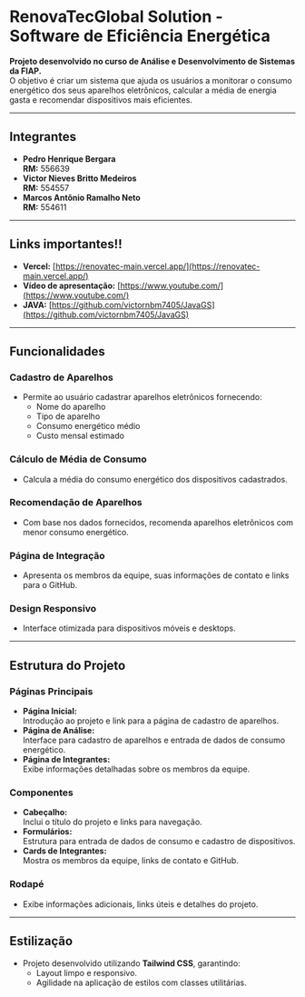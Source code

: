 # RenovaTecGlobal Solution - Software de Eficiência Energética

**Projeto desenvolvido no curso de Análise e Desenvolvimento de Sistemas da FIAP.**  
O objetivo é criar um sistema que ajuda os usuários a monitorar o consumo energético dos seus aparelhos eletrônicos, calcular a média de energia gasta e recomendar dispositivos mais eficientes.  

---

## **Integrantes**

- **Pedro Henrique Bergara**  
  **RM:** 556639  
- **Victor Nieves Britto Medeiros**  
  **RM:** 554557  
- **Marcos Antônio Ramalho Neto**  
  **RM:** 554611  

---

## **Links importantes!!**

- **Vercel:** [https://renovatec-main.vercel.app/](https://renovatec-main.vercel.app/)
- **Vídeo de apresentação:** [https://www.youtube.com/](https://www.youtube.com/)
- **JAVA:** [https://github.com/victornbm7405/JavaGS](https://github.com/victornbm7405/JavaGS)

---

## **Funcionalidades**

### **Cadastro de Aparelhos**
- Permite ao usuário cadastrar aparelhos eletrônicos fornecendo:
  - Nome do aparelho
  - Tipo de aparelho
  - Consumo energético médio
  - Custo mensal estimado  

### **Cálculo de Média de Consumo**
- Calcula a média do consumo energético dos dispositivos cadastrados.

### **Recomendação de Aparelhos**
- Com base nos dados fornecidos, recomenda aparelhos eletrônicos com menor consumo energético.

### **Página de Integração**
- Apresenta os membros da equipe, suas informações de contato e links para o GitHub.

### **Design Responsivo**
- Interface otimizada para dispositivos móveis e desktops.

---

## **Estrutura do Projeto**

### **Páginas Principais**
- **Página Inicial:**  
  Introdução ao projeto e link para a página de cadastro de aparelhos.  
- **Página de Análise:**  
  Interface para cadastro de aparelhos e entrada de dados de consumo energético.  
- **Página de Integrantes:**  
  Exibe informações detalhadas sobre os membros da equipe.  

### **Componentes**
- **Cabeçalho:**  
  Inclui o título do projeto e links para navegação.  
- **Formulários:**  
  Estrutura para entrada de dados de consumo e cadastro de dispositivos.  
- **Cards de Integrantes:**  
  Mostra os membros da equipe, links de contato e GitHub.

### **Rodapé**
- Exibe informações adicionais, links úteis e detalhes do projeto.

---

## **Estilização**
- Projeto desenvolvido utilizando **Tailwind CSS**, garantindo:
  - Layout limpo e responsivo.  
  - Agilidade na aplicação de estilos com classes utilitárias.  


